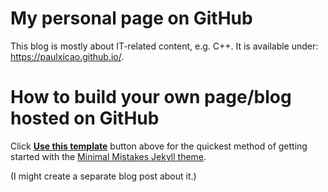 # My personal page on GitHub

This blog is mostly about IT-related content, e.g. C++.
It is available under: https://paulxicao.github.io/.

# How to build your own page/blog hosted on GitHub

Click [**Use this template**](https://github.com/mmistakes/mm-github-pages-starter/generate) button above for the quickest method of getting started with the [Minimal Mistakes Jekyll theme](https://github.com/mmistakes/minimal-mistakes).

(I might create a separate blog post about it.)
